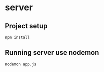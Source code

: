 # server

## Project setup
```
npm install
```

## Running server use nodemon
```
nodemon app.js
```